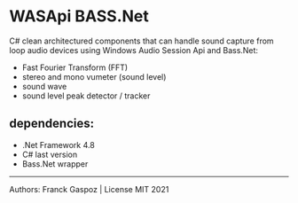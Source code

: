 # WASApi BASS.Net

C# clean architectured components that can handle sound capture from loop audio devices using Windows Audio Session Api and Bass.Net:

- Fast Fourier Transform (FFT)
- stereo and mono vumeter (sound level)
- sound wave
- sound level peak detector / tracker

## dependencies:

- .Net Framework 4.8
- C# last version
- Bass.Net wrapper

<hr>

Authors: Franck Gaspoz | License MIT 2021

